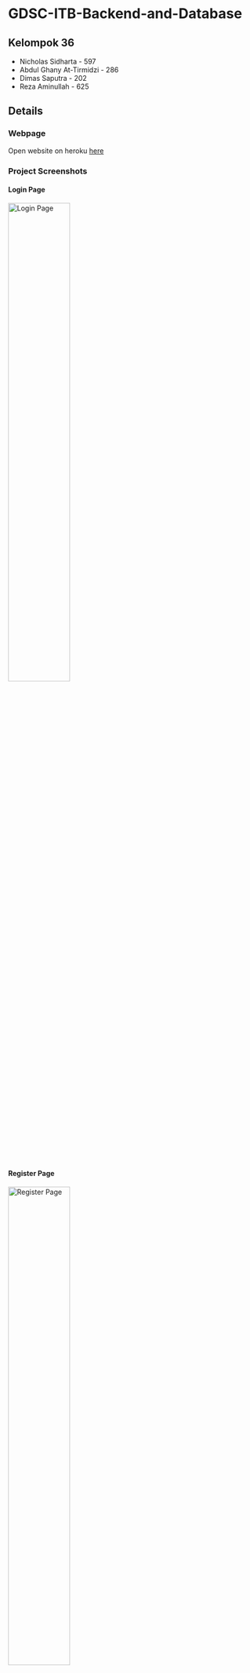 # GDSC-ITB-Backend-and-Database
## Kelompok 36
- Nicholas Sidharta - 597
- Abdul Ghany At-Tirmidzi - 286
- Dimas Saputra - 202
- Reza Aminullah - 625

## Details
### Webpage
Open website on heroku [here](https://gdsc-itb-backend-and-database.herokuapp.com/)

### Project Screenshots

#### Login Page
<img src="https://user-images.githubusercontent.com/73926625/151904333-295b1e00-b325-489b-8209-6f0f94b50121.png" alt="Login Page" width="50%" height="50%"/>

#### Register Page
<img src="https://user-images.githubusercontent.com/73926625/151904419-d221840e-f971-42a5-a27b-258b26cfadb0.png" alt="Register Page" width="50%" height="50%"/>

#### Movie Page
<img src="https://user-images.githubusercontent.com/73926625/151905120-94c3a9c1-0db5-4334-a55c-702d5e0be353.png" alt="Movie Page" width="50%" height="50%"/>

#### Movie Detail Page
<img src="https://user-images.githubusercontent.com/73926625/151905142-19cc4bbd-ceaa-46fa-b509-4161b2b79991.png" alt="Movie Detail Page" width="50%" height="50%"/>

#### Wishlist Page
<img src="https://user-images.githubusercontent.com/73926625/151905163-88078f02-7ea7-4027-b211-59ad4a731007.png" alt="Wishlist Page" width="50%" height="50%"/>

### Database
<img src="https://user-images.githubusercontent.com/62497214/151981091-2e40edfc-d584-41ee-8c5c-63c52b812277.png" alt="Database Schema" width="50%" height="50%"/>
<p align="justify">
Project ini menggunakan database no-SQL lebih tepatnya yaitu database mongodb. Gambar di atas menunjukkan schema yang dipakai pada project ini yaitu schema User dan schema Movie. Schema User dan Schema Movie memiliki hubungan entitas many-to-many ditunjukkan oleh hubungan key Wishlist pada schema User dengan primary key MovieID pada schema Movie.
</p>

### Jobdesk
- Nicholas Sidharta - 597 (Full Stack)
1. React Page Functionality, Navigation and Endpoint
2. Front End to Back End Connection
3. Page Deployment

- Abdul Ghany At-Tirmidzi - 286 (Front End)
1. UI Design
2. React Page Template
3. Search Functionality

- Dimas Saputra - 202 (Back End)
1. Database Designer
2. Database to Back End Connection
3. Page Deployment
